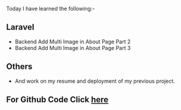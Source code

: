Today I have learned the following:-

## Laravel
- Backend Add Multi Image in About Page Part 2
- Backend Add Multi Image in About Page Part 3


## Others
- And work on my resume and deployment of my previous project.

## For Github Code Click [here](https://github.com/Vishal-sarkar/Company-Website/commit/d8d7da373fb96270548c79769a899139dfc5b7ae)
